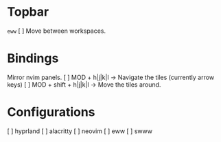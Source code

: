 

# Topbar
`eww`
[ ] Move between workspaces.

# Bindings

Mirror nvim panels.
[ ] MOD + h|j|k|l -> Navigate the tiles (currently arrow keys)
[ ] MOD + shift + h|j|k|l -> Move the tiles around.



# Configurations

[ ] hyprland
[ ] alacritty
[ ] neovim
[ ] eww
[ ] swww

